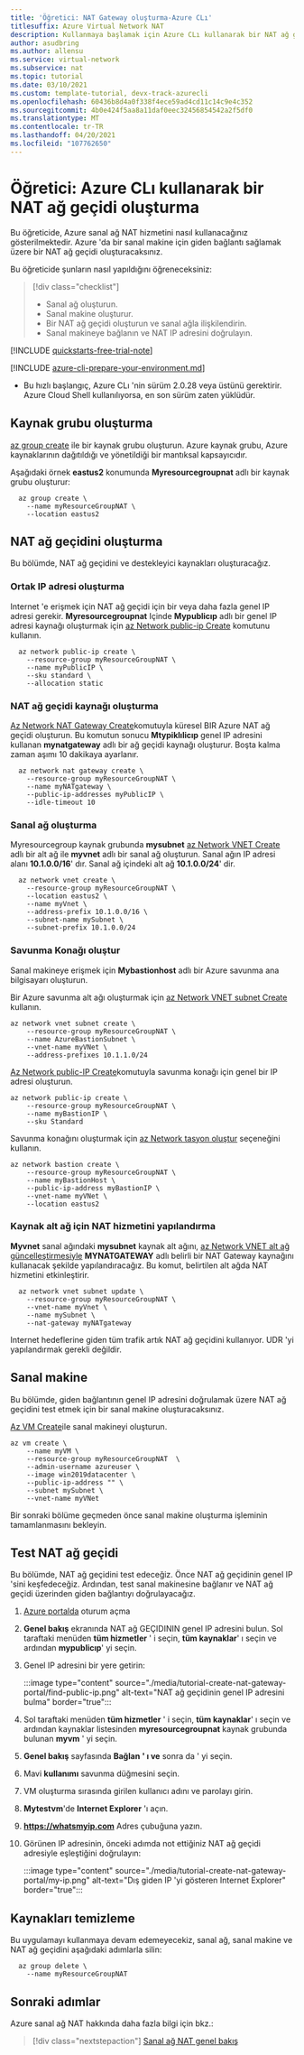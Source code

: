 ```yaml
---
title: 'Öğretici: NAT Gateway oluşturma-Azure CLı'
titlesuffix: Azure Virtual Network NAT
description: Kullanmaya başlamak için Azure CLı kullanarak bir NAT ağ geçidi oluşturdunuz.
author: asudbring
ms.author: allensu
ms.service: virtual-network
ms.subservice: nat
ms.topic: tutorial
ms.date: 03/10/2021
ms.custom: template-tutorial, devx-track-azurecli
ms.openlocfilehash: 60436b8d4a0f338f4ece59ad4cd11c14c9e4c352
ms.sourcegitcommit: 4b0e424f5aa8a11daf0eec32456854542a2f5df0
ms.translationtype: MT
ms.contentlocale: tr-TR
ms.lasthandoff: 04/20/2021
ms.locfileid: "107762650"
---
```

# <a name="tutorial-create-a-nat-gateway-using-the-azure-cli"></a>Öğretici: Azure CLı kullanarak bir NAT ağ geçidi oluşturma

Bu öğreticide, Azure sanal ağ NAT hizmetini nasıl kullanacağınız gösterilmektedir. Azure 'da bir sanal makine için giden bağlantı sağlamak üzere bir NAT ağ geçidi oluşturacaksınız. 

Bu öğreticide şunların nasıl yapıldığını öğreneceksiniz:

> [!div class="checklist"]
> * Sanal ağ oluşturun.
> * Sanal makine oluşturur.
> * Bir NAT ağ geçidi oluşturun ve sanal ağla ilişkilendirin.
> * Sanal makineye bağlanın ve NAT IP adresini doğrulayın.

[!INCLUDE [quickstarts-free-trial-note](../../includes/quickstarts-free-trial-note.md)]

[!INCLUDE [azure-cli-prepare-your-environment.md](../../includes/azure-cli-prepare-your-environment.md)]

- Bu hızlı başlangıç, Azure CLı 'nin sürüm 2.0.28 veya üstünü gerektirir. Azure Cloud Shell kullanılıyorsa, en son sürüm zaten yüklüdür.

## <a name="create-a-resource-group"></a>Kaynak grubu oluşturma

[az group create](/cli/azure/group#az_group_create) ile bir kaynak grubu oluşturun. Azure kaynak grubu, Azure kaynaklarının dağıtıldığı ve yönetildiği bir mantıksal kapsayıcıdır.

Aşağıdaki örnek **eastus2** konumunda **Myresourcegroupnat** adlı bir kaynak grubu oluşturur:

```azurecli-interactive
  az group create \
    --name myResourceGroupNAT \
    --location eastus2
```

## <a name="create-the-nat-gateway"></a>NAT ağ geçidini oluşturma

Bu bölümde, NAT ağ geçidini ve destekleyici kaynakları oluşturacağız.

### <a name="create-public-ip-address"></a>Ortak IP adresi oluşturma

Internet 'e erişmek için NAT ağ geçidi için bir veya daha fazla genel IP adresi gerekir. **Myresourcegroupnat** Içinde **Mypublicıp** adlı bir genel IP adresi kaynağı oluşturmak için [az Network public-ip Create](/cli/azure/network/public-ip#az_network_public_ip_create) komutunu kullanın. 

```azurecli-interactive
  az network public-ip create \
    --resource-group myResourceGroupNAT \
    --name myPublicIP \
    --sku standard \
    --allocation static
```

### <a name="create-nat-gateway-resource"></a>NAT ağ geçidi kaynağı oluşturma

[Az Network NAT Gateway Create](/cli/azure/network/nat#az_network_nat_gateway_create)komutuyla küresel BIR Azure NAT ağ geçidi oluşturun. Bu komutun sonucu **Mtypiklılicıp** genel IP adresini kullanan **mynatgateway** adlı bir ağ geçidi kaynağı oluşturur. Boşta kalma zaman aşımı 10 dakikaya ayarlanır.  

```azurecli-interactive
  az network nat gateway create \
    --resource-group myResourceGroupNAT \
    --name myNATgateway \
    --public-ip-addresses myPublicIP \
    --idle-timeout 10       
  ```

### <a name="create-virtual-network"></a>Sanal ağ oluşturma

Myresourcegroup kaynak grubunda **mysubnet** [az Network VNET Create](/cli/azure/network/vnet#az_network_vnet_create) adlı bir alt ağ ile **myvnet** adlı bir  sanal ağ oluşturun. Sanal ağın IP adresi alanı **10.1.0.0/16**' dır. Sanal ağ içindeki alt ağ **10.1.0.0/24**' dir.

```azurecli-interactive
  az network vnet create \
    --resource-group myResourceGroupNAT \
    --location eastus2 \
    --name myVnet \
    --address-prefix 10.1.0.0/16 \
    --subnet-name mySubnet \
    --subnet-prefix 10.1.0.0/24
```

### <a name="create-bastion-host"></a>Savunma Konağı oluştur

Sanal makineye erişmek için **Mybastionhost** adlı bir Azure savunma ana bilgisayarı oluşturun. 

Bir Azure savunma alt ağı oluşturmak için [az Network VNET subnet Create](/cli/azure/network/vnet/subnet#az_network_vnet_subnet_create) kullanın.

```azurecli-interactive
az network vnet subnet create \
    --resource-group myResourceGroupNAT \
    --name AzureBastionSubnet \
    --vnet-name myVNet \
    --address-prefixes 10.1.1.0/24
```

[Az Network public-IP Create](/cli/azure/network/public-ip#az_network_public_ip_create)komutuyla savunma konağı için genel bir IP adresi oluşturun. 

```azurecli-interactive
az network public-ip create \
    --resource-group myResourceGroupNAT \
    --name myBastionIP \
    --sku Standard
```

Savunma konağını oluşturmak için [az Network tasyon oluştur](/cli/azure/network/bastion#az_network_bastion_create) seçeneğini kullanın. 

```azurecli-interactive
az network bastion create \
    --resource-group myResourceGroupNAT \
    --name myBastionHost \
    --public-ip-address myBastionIP \
    --vnet-name myVNet \
    --location eastus2
```

### <a name="configure-nat-service-for-source-subnet"></a>Kaynak alt ağ için NAT hizmetini yapılandırma

**Myvnet** sanal ağındaki **mysubnet** kaynak alt ağını, [az Network VNET alt ağ güncelleştirmesiyle](/cli/azure/network/vnet/subnet#az_network_vnet_subnet_update) **MYNATGATEWAY** adlı belirli bir NAT Gateway kaynağını kullanacak şekilde yapılandıracağız. Bu komut, belirtilen alt ağda NAT hizmetini etkinleştirir.

```azurecli-interactive
  az network vnet subnet update \
    --resource-group myResourceGroupNAT \
    --vnet-name myVnet \
    --name mySubnet \
    --nat-gateway myNATgateway
```

Internet hedeflerine giden tüm trafik artık NAT ağ geçidini kullanıyor.  UDR 'yi yapılandırmak gerekli değildir.


## <a name="virtual-machine"></a>Sanal makine

Bu bölümde, giden bağlantının genel IP adresini doğrulamak üzere NAT ağ geçidini test etmek için bir sanal makine oluşturacaksınız.

[Az VM Create](/cli/azure/vm#az_vm_create)ile sanal makineyi oluşturun.

```azurecli-interactive
az vm create \
    --name myVM \
    --resource-group myResourceGroupNAT  \
    --admin-username azureuser \
    --image win2019datacenter \
    --public-ip-address "" \
    --subnet mySubnet \
    --vnet-name myVNet
```

Bir sonraki bölüme geçmeden önce sanal makine oluşturma işleminin tamamlanmasını bekleyin.

## <a name="test-nat-gateway"></a>Test NAT ağ geçidi

Bu bölümde, NAT ağ geçidini test edeceğiz. Önce NAT ağ geçidinin genel IP 'sini keşfedeceğiz. Ardından, test sanal makinesine bağlanır ve NAT ağ geçidi üzerinden giden bağlantıyı doğrulayacağız.
    
1. [Azure portalda](https://portal.azure.com) oturum açma

1. **Genel bakış** ekranında NAT ağ GEÇIDININ genel IP adresini bulun. Sol taraftaki menüden **tüm hizmetler** ' i seçin, **tüm kaynaklar**' ı seçin ve ardından **mypublicıp**' yi seçin.

2. Genel IP adresini bir yere getirin:

    :::image type="content" source="./media/tutorial-create-nat-gateway-portal/find-public-ip.png" alt-text="NAT ağ geçidinin genel IP adresini bulma" border="true":::

3. Sol taraftaki menüden **tüm hizmetler** ' i seçin, **tüm kaynaklar**' ı seçin ve ardından kaynaklar listesinden **myresourcegroupnat** kaynak grubunda bulunan **myvm** ' yi seçin.

4. **Genel bakış** sayfasında **Bağlan** **' ı ve** sonra da ' yi seçin.

5. Mavi **kullanımı** savunma düğmesini seçin.

6. VM oluşturma sırasında girilen kullanıcı adını ve parolayı girin.

7. **Mytestvm**'de **Internet Explorer** 'ı açın.

8. **https://whatsmyip.com** Adres çubuğuna yazın.

9. Görünen IP adresinin, önceki adımda not ettiğiniz NAT ağ geçidi adresiyle eşleştiğini doğrulayın:

    :::image type="content" source="./media/tutorial-create-nat-gateway-portal/my-ip.png" alt-text="Dış giden IP 'yi gösteren Internet Explorer" border="true":::

## <a name="clean-up-resources"></a>Kaynakları temizleme

Bu uygulamayı kullanmaya devam edemeyecekiz, sanal ağ, sanal makine ve NAT ağ geçidini aşağıdaki adımlarla silin:

```azurecli-interactive 
  az group delete \
    --name myResourceGroupNAT
```

## <a name="next-steps"></a>Sonraki adımlar

Azure sanal ağ NAT hakkında daha fazla bilgi için bkz.:
> [!div class="nextstepaction"]
> [Sanal ağ NAT genel bakış](nat-overview.md)
